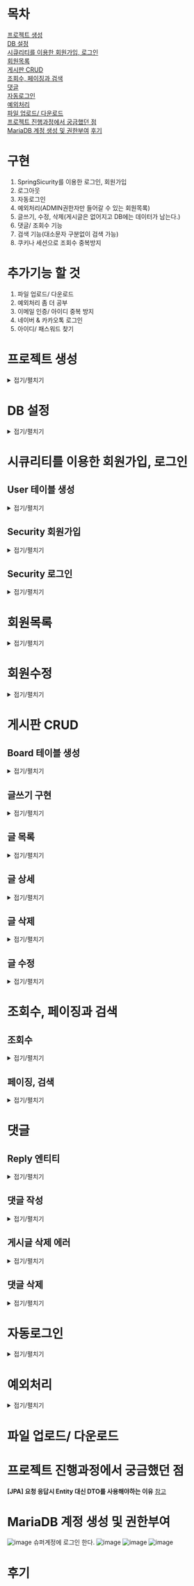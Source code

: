 # 목차
[프로젝트 생성](#프로젝트-생성)  
[DB 설정](#DB-설정)  
[시큐리티를 이용한 회원가입, 로그인](#시큐리티를-이용한-회원가입,-로그인)  
[회원목록](#회원목록)  
[게시판 CRUD](#게시판-CRUD)    
[조회수, 페이징과 검색](#조회수,-페이징과-검색)  
[댓글](#댓글)  
[자동로그인](#자동로그인)  
[예외처리](#예외처리)  
[파일 업로드/ 다운로드](#파일-업로드/-다운로드)  
[프로젝트 진행과정에서 궁금했던 점](#프로젝트-진행과정에서-궁금했던-점)  
[MariaDB 계정 생성 및 권한부여](MariaDB-계정-생성-및-권한부여)
[후기](#후기)  
# 구현
1. SpringSicurity를 이용한 로그인, 회원가입  
2. 로그아웃  
3. 자동로그인  
4. 예외처리(ADMIN권한자만 들어갈 수 있는 회원목록)  
5. 글쓰기, 수정, 삭제(게시글은 없어지고 DB에는 데이터가 남는다.)  
6. 댓글/ 조회수 기능  
7. 검색 기능(대소문자 구분없이 검색 가능)  
8. 쿠키나 세션으로 조회수 중복방지  
# 추가기능 할 것
1. 파일 업로드/ 다운로드
2. 예외처리 좀 더 공부
3. 이메일 인증/ 아이디 중복 방지
4. 네이버 & 카카오톡 로그인 
5. 아이디/ 패스워드 찾기 

# 프로젝트 생성
<details>   
<summary>접기/펼치기</summary>  

![프로젝트 생성1](https://user-images.githubusercontent.com/94879395/165679231-659fa912-256e-4feb-8445-a8ba387edee7.PNG)  
![image](https://user-images.githubusercontent.com/94879395/165679347-25ca6249-873a-4b38-88fd-2779bfbba8ff.png)  
</details>  

# DB 설정  
<details>   
<summary>접기/펼치기</summary>  
	
**build.gradle**  
```Java
dependencies {
	runtimeOnly 'org.mariadb.jdbc:mariadb-java-client'
}
```

의존성 추가 
**application.yml**  
```Java
spring:
  datasource:
    driver-class-name: org.mariadb.jdbc.Driver
    url: jdbc:mariadb://localhost:3306/hellospringboot?serverTimezone=Asia/Seoul
    username: aplm12
    password: 123123

  jpa:
    open-in-view: true
    hibernate:
      ddl-auto: create
      use-new-id-generate-mappings: false
    show-sql: true
    properties:
      hibernate.format_sql: true
```
**open-in-view** : [참고](https://gracelove91.tistory.com/100)  
**ddl-auto** : 프로젝트 실행 시에 자동으로 DDL(create, drop, alter 등)을 생성할 것인지를 결정하는 설정입니다. 주로 create와 update를 사용하는데 create는 프로젝트 실행 시 매번 테이블을 생성해주고, update는 변경이 필요한 경우 테이블을 수정해줍니다.  
**use-new-id-generate-mappings** : JPA의 기본 numbering(넘버링) 전략을 사용할 것인지에 대한 설정입니다. 저는 Entity 클래스에서 따로 설정해줄 것이기 때문에 false로 했습니다.  
**show-sql** : 프로젝트 실행 시 sql문을 로그로 보여줍니다.  
**hibernate.format_sql** : sql을 포맷팅해서 좀 더 예쁘게 sql문을 로그로 보여줍니다.  
	
</details>  
 
# 시큐리티를 이용한 회원가입, 로그인
## User 테이블 생성
<details> 
<summary>접기/펼치기</summary> 
	
**User.class**
```Java
@Builder
@Getter
@AllArgsConstructor
@NoArgsConstructor
@Entity
public class Board extends BaseTimeEntity {

    @Id
    @GeneratedValue(strategy = GenerationType.IDENTITY)
    private Long id; //sequence, auto_increment

    @Column(nullable = false, length = 20, unique = true)
    private String username; //아이디

    @Column(nullable = false, length = 100)
    private String password;

    @Column(nullable = false, length = 50)
    private String email;

    @Column(nullable = false, length = 20)
    private String nickname; //닉네임

    @Enumerated(EnumType.STRING)
    @Column(nullable = false)
    private Role role;
    
    //비밀번호 암호화 메소드
    public void setPassword(String password) {
        this.password = password;
    }
    
    //권한 메소드
    public String getRoleKey() {
        return this.role.getKey();
    }
    
    //회원수정 메소드
    public void update(String password, String nickname) {
        this.password = password;
        this.nickname = nickname;
    }
    
}

}
```
	
**@NoArgsConstructor** : Lombok 어노테이션으로 빈 생성자를 만들어줍니다.  
**@AllArgsConstructor** : 모든 필드 값을 파라미터로 받는 생성자를 만듦  
**Builder**를 사용하는 이유는 어느 필드에 어떤 값을 채워야하는지 명확하게 알 수 있기 때문에 실수가 나지 않습니다.
[참고](https://www.daleseo.com/lombok-useful-annotations/)  
**@Entity** : 해당 클래스가 엔티티를 위한 클래스이며, 해당 클래스의 인스턴스들이 JPA로 관리되는 엔티티 객체라는 것을 의미합니다. 즉, 테이블을 의미합니다.   
디폴트값으로 클래스의 카멜케이스 이름을 언더스코어 네이밍(_)으로 테이블 이름을 매칭합니다.   
**@Id** : 테이블의 Primary Key(PK)  
**@GeneratedValue(strategy = GenerationType.IDENTITY)** : PK를 자동으로 생성하고자 할 때 사용합니다. 즉, auto_increment를 말합니다. 여기서는 JPA의 넘버링 전략이 아닌 이 전략을 사용합니다. (전에 application.yml 설정에서 use-new-id-generate-mappings: false로 한 것이 있습니다.)  
오라클, mysql등 사용법이 다르고 mysql,mariaDB는 IDENTITY를 사용 하고 Auto는 자동으로 db랑 비교해서 넣어준다.  
**@Column** : 해당 필드가 컬럼이라는 것을 말하고, @Column에는 다양한 속성을 지정할 수 있습니다. (nullable = false: null값이 되면 안된다!, length = 50: 길이 제한 등등)
**@Enumerated(EnumType.STRING)** : JPA로 DB에 저장할 때 Enum 값을 어떤 형태로 저장할지를 결정합니다.  
기본적으로는 int로 저장하지만 int로 저장하면 무슨 의미인지 알 수가 없기 때문에 문자열로 저장될 수 있도록 설정합니다.  
User 클래스 Setter가 없는 이유는 이 setter를 무작정 생성하게 되면 해당 클래스의 인스턴스가 언제 어디서 변해야하는지 코드상으로는 명확하게 알 수가 없어 나중에는 변경시에 매우 복잡해집니다.   
	
```Java
 //비밀번호 암호화 메소드
    public void setPassword(String password) {
        this.password = password;
    }
    
    //권한 메소드
    public String getRoleKey() {
        return this.role.getKey();
    }
    
    //회원수정 메소드
    public void update(String password, String nickname) {
        this.password = password;
        this.nickname = nickname;
    }
```
**더티 체킹(Dirty Checking)이란?**: [참고](https://interconnection.tistory.com/121)  
	
```Java
@Getter
@RequiredArgsConstructor
public enum Role {

    USER("ROLE_USER", "사용자"),
    ADMIN("ROLE_ADMIN", "관리자");

    private final String key;
    private final String title;
    
}
```
스프링 시큐리티에서는 권한 코드에 항상 ROLE_이 앞에 있어야 합니다. 따라서 키 값을 ROLE_USER, ROLE_ADMIN로 지정했습니다.  
	
</details>  


## Security 회원가입    
<details>  
<summary>접기/펼치기</summary>  
	  
**signup.html**
```Java
<!DOCTYPE HTML>
<html xmlns:th="http://www.thymeleaf.org">
<meta name="_csrf" th:content="${_csrf.token}">
<meta name="_csrf_header" th:content="${_csrf.headerName}">
<head th:replace="layout/header :: header" />
<body>
	<div class="container">
		<div th:replace="layout/bodyHeader :: bodyHeader" />
        <form id="needs-validation" novalidate>
            <h1 class="h3 m-3 fw-normal ">회원가입</h1>
            <div class="form-floating m-3">
            <label for="username">아이디</label>
                <input type="text" class="form-control" id="username" placeholder="아이디를 입력하세요." required
                       minlength="2" size="20">
                <div class="valid-feedback">
                    good!
                </div>
                <div class="invalid-feedback">
                    아이디는 4자 이상 입력해야 합니다.
                </div>
            </div>
            <div class="form-floating m-3">
            <label for="password">패스워드</label>
                <input type="password" class="form-control" id="password" placeholder="패스워드를 입력하세요." required
                       minlength="3" size="20">
                <div class="valid-feedback">
                    very good!
                </div>
                <div class="invalid-feedback">
                    패스워드는 8자 이상 입력해야 합니다.
                </div>
            </div>
            <div class="form-floating m-3">
            <label for="email">이메일</label>
                <input type="email" class="form-control" id="email" placeholder="이메일을 입력하세요." required>
                <div class="valid-feedback">
                    nice!
                </div>
                <div class="invalid-feedback">
                    이메일 형식으로 입력해야 합니다.
                </div>
            </div>
            <div class="form-floating m-3">
            <label for="nickname">닉네임</label>
                <input type="text" class="form-control" id="nickname" placeholder="닉네임을 입력하세요." required
                       minlength="4" size="20">
                <div class="valid-feedback">
                    very nice!
                </div>
                <div class="invalid-feedback">
                    닉네임은 4자 이상 입력해야 합니다.
                </div>
            </div>
        </form>
        <button class="w-100 btn btn-lg btn-primary" id="btn-save">회원가입</button>
		<br />
		<div th:replace="layout/footer :: footer" />
	</div>
<script src="https://code.jquery.com/jquery-3.6.0.min.js" integrity="sha256-/xUj+3OJU5yExlq6GSYGSHk7tPXikynS7ogEvDej/m4=" crossorigin="anonymous"></script>
<script th:src="@{/js/validation.js}"></script>
<script th:src="@{/js/user.js}"></script>
</body>
</html>
```  
```
<form **th:action**="@{/signupJoin}" method="POST">
```
: th:action을 사용하면 csrf토큰이 자동으로 추가된다. 
```
<input type="hidden" th:name="${_csrf.parameterName}" th:value="${_csrf.token}" />	
```
: 이런 식으로 넣어도 작동 한다.
	
**user.js**  
```Java
'use strict';

let index = {
    init: function () {
        $("#btn-save").on("click", () => { //this를 바인딩하기 위해 화샬표 함수 사용
            let form = document.querySelector("#needs-validation");
            if (form.checkValidity() == false) {
                console.log("회원가입 안됨")
            } else {
                this.save();
            }
        });
        $("#btn-update").on("click", () => {
            let form = document.querySelector("#needs-validation");
            if (form.checkValidity() == false) {
                console.log("회원수정 안됨")
            } else {
                this.update();
            }
        });
    },

    save: function () {
        let data = { 
            username: $("#username").val(),
            password: $("#password").val(),
            email: $("#email").val(),
            nickname: $("#nickname").val()
        }

        $.ajax({
            type: "POST", //Http method
            url: "/auth/api/v1/user", //API 주소
            data: JSON.stringify(data), //JSON으로 변환
            contentType: "application/json; charset=utf-8", //MIME 타입
            dataType: "json" //응답 데이터
        }).done(function (res) {
            alert("회원가입이 완료되었습니다.");
            location.href = "/auth/login";
        }).fail(function (err) {
            alert(JSON.stringify(err));
        });
    },

    update: function () {
        let data = {
            id: $("#id").val(),
            password: $("#password").val(),
            nickname: $("#nickname").val()
        }

        $.ajax({
            type: "PUT",
            url: "/api/v1/user",
            data: JSON.stringify(data),
            contentType: "application/json; charset=utf-8",
            dataType: "json"
        }).done(function (res) {
            alert("회원수정이 완료되었습니다.");
            location.href = "/";
        }).fail(function (err) {
            alert(JSON.stringify(err));
        });
    }
}
index.init();

var token = $("meta[name='_csrf']").attr("content");
var header = $("meta[name='_csrf_header']").attr("content");
$(document).ajaxSend(function(e, xhr, options) {
    xhr.setRequestHeader(header, token);
});
```
	
**validation.js**    

```Java
'use strict';

(function () {
    window.addEventListener("load", function () {
        let form = this.document.querySelector("#needs-validation");
        let btnSave = this.document.querySelector("#btn-save");

        btnSave.addEventListener("click", function (event) {
            if (form.checkValidity() == false) {
                event.preventDefault();
                event.stopPropagation();
                form.classList.add("was-validated");
            }
        }, false);
    }, false);
})();

var token = $("meta[name='_csrf']").attr("content");
var header = $("meta[name='_csrf_header']").attr("content");
$(document).ajaxSend(function(e, xhr, options) {
    xhr.setRequestHeader(header, token);
});
```

**UserRepository** 
```Java
public interface UserRepository extends JpaRepository<User, Long> {

	// findBy 규칙 -> UserId 문법
	// ex) select * from user where userId = ?
	Optional<User> findByUsername(String username);
	
}
```
CRUD 함수를 JPARepository가 들고 있고 @Repository라는 어노테이션이 없어도 loc됩니다. 이유는 JpaRepositori를 상속했기 때문에..  
**Optional**: Java8에서는 Optional<T> 클래스를 사용해 NPE를 방지할 수 있도록 도와준다. Optional<T>는 null이 올 수 있는 값을 감싸는 Wrapper 클래스로, 참조하더라도 NPE가 발생하지 않도록 도와준다. Optional 클래스는 아래와 같은 value에 값을 저장하기 때문에 값이 null이더라도 바로 NPE가 발생하지 않으며, 클래스이기 때문에 각종 메소드를 제공해준다.
[참고](https://mangkyu.tistory.com/70)   
	
**UserController.class**
```Java
@Controller
public class UserController {
	
	@GetMapping("/")
	public String index() {
		return "index";
	}

	//회원가입 페이지 이동
	@GetMapping("/auth/signup")
    public String userSave() {
        return "signup";
    }
	
	//로그인 페이지 이동
	@GetMapping("/auth/login")
    public String userLogin() {
        return "login";
    }
	
	//메인페이지
	@GetMapping("/auth/user/home")
	public String home() {
		return "layout/user/home";
	}
	
	//회원수정 페이지 이동
    @GetMapping("/auth/user/update")
    public String userUpdate() {
        return "layout/user/update";
    }
	
}
```
	
**UserSaveRequestDto.class**
```Java
@Builder
@AllArgsConstructor
@Getter
@NoArgsConstructor
public class UserSaveRequestDto {

	private String username;
    private String password;
    private String email;
    private String nickname;
    private Role role;

    public User toEntity() {
        return User.builder()
                .username(username)
                .password(password)
                .email(email)
                .nickname(nickname)
                .role(Role.USER)
                .build();
    }
    
}
```
Entity 클래스는 DB와 매우 밀접한 관계이기 때문에 Request/Response할 때는 따로 Dto 클래스를 만들어주는 것이 좋습니다.  
	
**UserService.class**
```Java
@RequiredArgsConstructor
@Service
public class UserService {

    private final UserRepository userRepository;
    private final BCryptPasswordEncoder bCryptPasswordEncoder;

    //회원가입 로직
    @Transactional
    public Long save(User user) {
        String hashPw = bCryptPasswordEncoder.encode(user.getPassword());
        user.setPassword(hashPw);
        
        return userRepository.save(user).getId();
    }
    
}
```
**@RequiredArgsConstructor**: private final UserRepository userRepository : 생성자 주입을 받기 위해 @RequiredArgsConstructor 어노테이션을 썼습니다.  
**@Transactional**: 로직이 실행하면서 예외가 생기면 자동으로 롤백해준다.
[참고](https://velog.io/@kdhyo/JavaTransactional-Annotation-%EC%95%8C%EA%B3%A0-%EC%93%B0%EC%9E%90-26her30h)  
	

**UserApiController.class**

```Java
@RequiredArgsConstructor
@RestController
public class UserApiController {

    private final UserService userService;

    //회원가입 API
    @PostMapping("/auth/api/v1/user")
    public Long save(@RequestBody UserSaveRequestDto userSaveRequestDto) {
        return userService.save(userSaveRequestDto.toEntity());
    }
    
}
```

**@RestController**: @Controller에 @ResponseBody가 추가된 것입니다. 당연하게도 RestController의 주용도는 Json 형태로 객체 데이터를 반환하는 것입니다. 최근에 데이터를 응답으로 제공하는 REST API를 개발할 때 주로 사용하며 객체를 ResponseEntity로 감싸서 반환합니다. 이러한 이유로 동작 과정 역시 @Controller에 @ReponseBody를 붙인 것과 완벽히 동일합니다.
[참고](https://mangkyu.tistory.com/49)
	

**SecurityConfig**   

```Java
@RequiredArgsConstructor
@Configuration
@EnableWebSecurity
public class SecurityConfig extends WebSecurityConfigurerAdapter {

	private final PrincipalDetailService principalDetailService;
	
	@Bean
    public BCryptPasswordEncoder bCryptPasswordEncoder() {
        return new BCryptPasswordEncoder();
    }
	
	@Override
    protected void configure(AuthenticationManagerBuilder auth) throws Exception {
        auth.userDetailsService(principalDetailService).passwordEncoder(bCryptPasswordEncoder());
    }
	
	@Bean
    @Override
    public AuthenticationManager authenticationManagerBean() throws Exception {
        return super.authenticationManagerBean();
    }
	
    @Override
    protected void configure(HttpSecurity http) throws Exception {
        http
                    .authorizeRequests()  //HttpServletRequest 요청 URL에 따라 접근 권한을 설정합니다. 
                    .antMatchers("/index").permitAll()
                    .antMatchers("/auth/user/**").access("hasRole('USER') or hasRole('ADMIN')")
                    .antMatchers("/admin/userList").access("hasRole('ADMIN')")
                    .antMatchers("/file-download/**").permitAll()  //파일 다운로드
        			.antMatchers("/resource/**/images/**").permitAll()  // 이미지
                .and()
                    .formLogin()
                    .loginPage("/auth/login")
                    .loginProcessingUrl("/auth/api/v1/user/login")  //로그인 주소가 호출이 되면 시큐리티가 낚아채서 대신 로그인을 진행
                    .defaultSuccessUrl("/auth/user/home")
                .and()  //예외처리
                    .exceptionHandling()
                    .accessDeniedHandler(new CustomAccessDeniedHandler());

        
        http  		//자동로그인
        			.rememberMe().tokenValiditySeconds(60 * 60 * 7)
        			.userDetailsService(principalDetailService);
    }
}
```
  
**@EnableWebSecurity**: 스프링 시큐리티 설정들을 활성화시킵니다.  
**@Configuration**: 설정파일을 만들기 위한 애노테이션 or Bean을 등록하기 위한 애노테이션   
**authorizeRequests()** : URL별 권환 관리를 설정하는 옵션  
**antMatchers()** : 권한 관리 대상을 지정하는 옵션  
**authenticated()** : 메소드는 애플리케이션에 로그인된 사용자가 요청을 수행할 떄 필요하다. 만약 사용자가 인증되지 않았다면, 스프링 시큐리티 필터는 요청을 잡아내고 사용자를 로그인 페이지로 리다이렉션 해준다.  
**permitAll()** : 메소드는 어떠한 보안 요구 없이 요청을 허용해준다.  
**formLogin()** : 권한이 없는 사람이 페이지를 이동하려고 하면 로그인 페이지로 이동  
**loginPage()** : 해당하는 로그인 페이지 URL로 이동  
**loginProcessingUrl()** : 스프링 시큐리티가 해당 주소로 요청오는 로그인을 가로채서 대신 로그인해줍니다. (loginProcessingUrl는 잠시 주석처리해놓겠습니다. 지금 당장 사용하지 않을 겁니다.)  
**defaultSuccessUrl()** : 로그인이 성공하면 해당 URL로 이동  

	
**PrincipalDetails**  

```Java
package com.example.demo.security;

import java.util.ArrayList;
import java.util.Collection;

import org.springframework.security.core.GrantedAuthority;
import org.springframework.security.core.userdetails.UserDetails;

import com.example.demo.domain.user.User;

import lombok.Getter;

@Getter
public class PrincipalDetail implements UserDetails {

    private User user;
    
  //일반 사용자
    public PrincipalDetail(User user) {
        this.user = user;
    }

    @Override
    public Collection<? extends GrantedAuthority> getAuthorities() {
        Collection<GrantedAuthority> collection = new ArrayList<>();
        collection.add(() -> user.getRoleKey());

        return collection;
    }

    //사용자 패스워드
    @Override
    public String getPassword() {
        return user.getPassword();
    }

    //사용자 아이디
    @Override
    public String getUsername() {
        return user.getUsername();
    }
    
  //사용자 이메일
    public String getEmail() {
        return user.getEmail();
    }

    //사용자 닉네임
    public String getNickname() {
        return user.getNickname();
    }

    //사용자 pk
    public Long getId() {
        return user.getId();
    }
    
    public void setUser(User user) {
    	this.user = user;
    }

    //계정이 만료되었는지 (true: 만료되지 않음)
    @Override
    public boolean isAccountNonExpired() {
        return true;
    }

    //계정이 잠겨있는지 (true: 잠겨있지 않음)
    @Override
    public boolean isAccountNonLocked() {
        return true;
    }

    //패스워드가 만료되지 않았는지 (true: 만료되지 않음)
    @Override
    public boolean isCredentialsNonExpired() {
        return true;
    }

    //계정이 활성화되어 있는지 (true: 활성화)
    @Override
    public boolean isEnabled() {
        return true;
    }
}
```
**UserDatails**: 객체를 상속받으면 스프링 시큐리티의 고유한 세션저장소에 저장을 할 수 있게 됩니다.


**PrincipalDetalisService**  
```Java
@RequiredArgsConstructor
@Service
public class PrincipalDetailService implements UserDetailsService {

    private final UserRepository userRepository;

    @Override
    public UserDetails loadUserByUsername(String username) throws UsernameNotFoundException {
        User principal =  userRepository.findByUsername(username).orElseThrow(() -> new UsernameNotFoundException("해당 사용자를 찾을 수 없습니다. " + username));
        return new PrincipalDetail(principal);
    }
}
```
@Service로 Bean으로 등록합니다.  
UserDetailsService를 상속받게 되면 오버라이딩을 해야하는데 이 메소드는 DB에 username이 있는지 확인하는 메소드입니다.  
PrincipalDetail(principal)을 리턴을 하게 되면 시큐리티의 세션에 유저 정보가 저장됩니다.   
처음에 userId로 했는데 값이 들어가지 않아 오류가 났지만, username으로 변경하니 잘 작동되었다.    
정확한 이유는 모르겠지만 username으로 고정으로 사용해야 겠다.. 다음 또 시큐리티를 사용하게 되면 다시 시도 해봐야겠다.  
	
</details>  

## Security 로그인  

<details>   
<summary>접기/펼치기</summary>  

**SCRF 설정**  
Cross-site request forgery의 약자로 타사이트에서 본인의 사이트로 form 데이터를 사용하여 공격하려고 할 때, 그걸 방지하기 위해 csrf 토큰 값을 사용하는 것이다.  
타임리프 템플릿으로 form 생성시 타임리프, 스프링 MVC, 스프링 시큐리티가 조합이 되어 자동으로 csrf 토큰 기능을 지원해준다.
[참고](https://wiken.io/ken/957)  

**CORS**  
Cross-Origin Resource Sharing,CORS의 약자로 다른 출처의 자원을 공유할 수 있도록 설정하는 권한 체제를 말합니다.
[참고](https://valuefactory.tistory.com/1141)  

**login.html**  
```Java
<!DOCTYPE HTML>
<html xmlns:th="http://www.thymeleaf.org">
<meta name="_csrf" th:content="${_csrf.token}">
<meta name="_csrf_header" th:content="${_csrf.headerName}">
<head th:replace="layout/header :: header" />
<body>
	<div class="container">
		<div th:replace="layout/bodyHeader :: bodyHeader" />
		<form action="/auth/api/v1/user/login" method="post">
		<input type="hidden" th:name="${_csrf.parameterName}" th:value="${_csrf.token}" />
            <h1 class="h3 m-3 fw-normal">로그인</h1>
            <div th:if="${param.error}" class="alert alert-danger" role="alert">
                아이디 혹은 비밀번호가 잘못 입력되었습니다.
            </div>
            <div th:if="${param.logout}" class="alert alert-primary" role="alert">
                로그아웃이 완료되었습니다.
            </div>
            <div class="form-floating m-3">
            	<label for="username">아이디</label>
                <input type="text" name="username" class="form-control" id="username" placeholder="아이디를 입력하세요." required>
            </div>
            <div class="form-floating m-3">
           	 	<label for="password">패스워드</label>
                <input type="password" name="password" class="form-control" id="password" placeholder="패스워드를 입력하세요." required>
            </div>
            <div class="checkbox mb-3">
                <input type="checkbox" name="remember-me" id="rememberMe">
                <label for="rememberMe" aria-describedby="rememberMeHelp">로그인 유지</label>
            </div>
            <button class="w-100 btn btn-lg btn-primary" id="btn-login">로그인</button>
        </form>
		<br />
		<div th:replace="layout/footer :: footer" />
	</div>
<script src="https://code.jquery.com/jquery-3.6.0.min.js" integrity="sha256-/xUj+3OJU5yExlq6GSYGSHk7tPXikynS7ogEvDej/m4=" crossorigin="anonymous"></script>
<script th:src="@{/js/user.js}"></script>
</body>
</html>
```  
```<input type="hidden" th:name="${_csrf.parameterName}" th:value="${_csrf.token}" />```: 이렇게 해줘도 토큰값을 받을 수 있다.  

</details>    


# 회원목록

<details>   
<summary>접기/펼치기</summary>  

**SecurityConfig.class**
```Java
http.authorizeRequests()  //권한 
    .antMatchers("/admin/userList").access("hasRole('ADMIN')");
```
시큐리티에 ADMIN 만 볼 수 있게 주소를 설정

**UserList.html**  
```Java
<!DOCTYPE HTML>
<html xmlns:th="http://www.thymeleaf.org">
<head th:replace="layout/header :: header" />
<body>
	<div class="container">
		<div th:replace="layout/bodyHeader2 :: bodyHeader" />
		<div>
			<table class="table table-striped">
				<thead>
					<tr>
						<th>#</th>
						<th>아이디</th>
						<th>패스워드</th>
						<th>이메일</th>
						<th>이름</th>
						<th>가입날짜</th>
					</tr>
				</thead>
				<tbody>
					<tr th:each="user : ${user}">
						<td th:text="${user.id}"></td>
						<td th:text="${user.username}"></td>
						<td th:text="${user.password}"></td>
						<td th:text="${user.email}"></td>
						<td th:text="${user.nickname}"></td>
						<td th:text="${#temporals.format(user.createdDate, 'yyyy-MM-dd')}"></td>
					</tr>
				</tbody>
			</table>
		</div>
		<div th:replace="layout/footer :: footer" />
	</div>
</body>
</html>

```
th:each 문법을 사용하여 회원정보를 출력

**AdminController**  
```Java
@GetMapping("/admin/userList")
	public String userList(Model model) {
		List<User> user = userService.findUser();
		model.addAttribute("user", user);
		return "user/admin/userList";
	}
```
JpaRepository에 기본으로 재공하는 findAll() 사용하여 회원 정보를 가져옴.

</details>  

# 회원수정
<details>   
<summary>접기/펼치기</summary>  

**UserApiController.class**  
```Java
@RequiredArgsConstructor
@RestController
public class UserApiController {

    private final UserService userService;

...
    
    //회원 수정 API
    @PutMapping("/api/v1/user")
    public Long update(@RequestBody User user, @AuthenticationPrincipal PrincipalDetail principalDetail) {
        userService.update(user, principalDetail);
        return user.getId();
    }
    
}
```
**@AuthenticationPrincipal**: 로그인한 사용자의 정보를 파라메터로 받고 싶을때 기존에는 다음과 같이 Principal 객체로 받아서 사용한다. [참고](https://ncucu.me/137)  

**update.html**
```Java
<!DOCTYPE HTML>
<html xmlns:th="http://www.thymeleaf.org">
<meta name="_csrf" th:content="${_csrf.token}">
<meta name="_csrf_header" th:content="${_csrf.headerName}">
<head th:replace="layout/header :: header" />
<body>
	<div class="container">
		<div th:replace="layout/bodyHeader2 :: bodyHeader" />
		<main class="form-signin" style="max-width: 100%;">
   			<div class="container border rounded flex-md-row mb-4 shadow-sm h-md-250">
        		<form>
            		<h1 class="h3 m-3 fw-normal">글수정</h1>
           		 	<input type="hidden" id="id" th:value="${board.id}">
            		<div class="form-floating m-3">
            			<label for="title">제목</label>
                		<input type="text" th:value="${board.title}" class="form-control" id="title" placeholder="제목을 입력하세요." required>
            		</div>
            		<div class="form-floating m-3">
            			<label for="content">내용</label>
                		<textarea class="form-control" th:text="${board.content}" rows="5" id="content" style="height: 450px;"></textarea>
            		</div>
        		</form>
        		<button class="btn btn-danger" id="btn-delete" style="margin-left: 20px;">삭제</button>
        		<button class="w-100 btn btn-lg btn-primary" id="btn-update" style="max-width: 250px; margin-left: 140px;">수정완료</button>
    		</div>
		</main>
		<br>
		<div th:replace="layout/footer :: footer" />
	</div>
<script src="https://code.jquery.com/jquery-3.6.0.min.js" integrity="sha256-/xUj+3OJU5yExlq6GSYGSHk7tPXikynS7ogEvDej/m4=" crossorigin="anonymous"></script>
<script th:src="@{/js/board.js}"></script>
</body>
</html>
```

**PrincipalDetail.class**
```Java
@RequiredArgsConstructor
public class PrincipalDetail implements UserDetails {

    private final User user;

    ...

    //사용자 이메일
    public String getEmail() {
        return user.getEmail();
    }

    //사용자 닉네임
    public String getNickname() {
        return user.getNickname();
    }

    //사용자 pk
    public Long getId() {
        return user.getId();
    }
    ...
```

**UserService**
```Java
@RequiredArgsConstructor
@Service
public class UserService {

    private final UserRepository userRepository;
    private final BCryptPasswordEncoder bCryptPasswordEncoder;

    //회원가입 로직
	...
    
    //회원수정 로직
    @Transactional
    public Long update(User user, @AuthenticationPrincipal PrincipalDetail principalDetail) {
        User userEntity = userRepository.findById(user.getId()).orElseThrow(() -> new IllegalArgumentException("해당 회원이 없습니다. id=" + user.getId()));
        userEntity.update(bCryptPasswordEncoder.encode(user.getPassword()), user.getNickname());
        principalDetail.setUser(userEntity);
        return userEntity.getId();
    }
    
    //유저목록
    ...
    
}
```
**User**
```Java
//비밀번호 암호화 메소드
    public void setPassword(String password) {
        this.password = password;
    }
    
    //권한 메소드
    public String getRoleKey() {
        return this.role.getKey();
    }
    
    //회원수정 메소드
    public void update(String password, String nickname) {
        this.password = password;
        this.nickname = nickname;
    }
```

**SecurityConfig**
```Java
@Bean
    @Override
    public AuthenticationManager authenticationManagerBean() throws Exception {
        return super.authenticationManagerBean();
    }
```

</details>  


# 게시판 CRUD  
## Board 테이블 생성

<details>   
<summary>접기/펼치기</summary>  

**Board**
```Java
@Builder
@Getter
@Setter
@AllArgsConstructor
@NoArgsConstructor
@Entity
@DynamicInsert  //@DynamicInsert, @DynamicUpdate는 각각 insert 또는 update 시 null인 field는 제외 한다.
public class Board extends BaseTimeEntity {

    @Id
    @GeneratedValue(strategy = GenerationType.IDENTITY)
    private Long id;

    @Column(nullable = false, length = 100)
    private String title;

    @Lob
    private String content;

    @Column(columnDefinition = "integer default 0", nullable = false)
    private int count; //조회수

    @ManyToOne(fetch = FetchType.EAGER)
    @JoinColumn(name = "userId")
    private User user;
    
    @OrderBy("id desc")
    @JsonIgnoreProperties({"board"})
    @OneToMany(mappedBy = "board", fetch = FetchType.EAGER, cascade = CascadeType.REMOVE)
    private List<Reply> replyList;
    
    @Column(columnDefinition = "varchar(20) default 'Y'")
    private String useYn;
    
    @OneToMany(mappedBy = "board", cascade = CascadeType.PERSIST)
    private List<FileEntity> fileEntity = new ArrayList<>();
    
    //글 수정
    public void update(String title, String content) {
        this.title = title;
        this.content = content;
    }
    
    //글 삭제
    public void delete(String useYn) {
    	this.useYn = useYn;
    }
    
}
```
**@NoArgsConstructor(access = AccessLevel.PROTECTED):** Entity나 DTO를 사용할때 많이 사용하는 편입니다.  
기본 생성자의 접근 제어를 PROTECTED로 설정해놓게 되면 무분별한 객체 생성에 대해 한번 더 체크할 수 있는 수단이 되기 때문입니다.
[참조](https://cobbybb.tistory.com/14)  
**@CreationTimestamp:** INSERT 쿼리가 발생할 때, 현재 시간을 값으로 채워서 쿼리를 생성한다. @InsertTimeStamp 어노테이션을 사용하면 데이터가 생성된 시점에 대한 관리하는 수고스러움을 덜 수 있다.
[참조](https://velog.io/@koo8624/Spring-CreationTimestamp-UpdateTimestamp)  
**@UpdateTimestamp:** UPDATE 쿼리가 발생할 때, 현재 시간을 값으로 채워서 쿼리를 생성한다. @UpdateTimestamp 어노테이션을 사용하면 수정이 발생할 때마다 마지막 수정시간을 업데이트 해주어야 하는 데이터에 유용하게 활용될 수 있다.  
**@Builder:** [참조](https://mangkyu.tistory.com/163)  
**BaseTimeEntity** :  JPA Auditing으로 생성시간/수정시간 자동화   
사실 테이블을 만들때 필요한 컬럼은 생성시간과 수정입니다. 언제 데이터가 들어갔는지 이런 시간이 중요합니다.  
Entity 클래스마다 따로 날짜 필드를 생성하지 않아도 자동으로 생성하도록 하겠습니다.  
클래스는 모든 Entity의 상위클래스가 되어 Entity들의 날짜 필드를 자동으로 관리합니다.  
**@Lob** : 대용량 데이터를 저장할 때 사용합니다. 내용은 summernote라는 라이브러리를 이용할 것이기 때문에 @Lob으로 설정합니다.  
**@ManyToOne(fetch = FetchType.EAGER)** : 게시글을 작성할 때 누가 작성했는지 알아야 하기 때문에 User 테이블과 조인해야합니다. 이 때 Java코드로 객체를 선언하게 되면 ORM문법으로 알아서 조인을 해줍니다. 즉, id값이 서로 있으니까 id값으로 foreign키를 생성하는 거죠. 그리고 이 때 연관관계를 맺어줘야 하는데 게시판과 유저의 관계를 한 명의 유저가 여러 게시글을 작성할 수 있으므로 @ManyToOne을 사용합니다. @ManyToOne의 FetchType의 디폴트값이 EAGER 입니다. (EAGER 전략은 조인할 때 관련된 데이터들을 모두 가져오는 것이죠.)  
**@JoinColumn(name = "userId")** : foreign키의 컬럼명 설정입니다.  


**BaseTimeEntity**
```Java
@Getter
@MappedSuperclass
@EntityListeners(AuditingEntityListener.class)
public abstract class BaseTimeEntity {

    @CreatedDate //생성할 때 자동저장
    private LocalDateTime createdDate;

    @LastModifiedDate //수정할 때 자동저장
    private LocalDateTime modifiedDate;
}

```  
**@MappedSuperclass** : JPA Entity 클래스들이 BaseTimeEntity를 상속할 경우 날짜 필드도 칼럼으로 인식  

**JpaConfig**
```Java
@Configuration
@EnableJpaAuditing
public class JpaConfig {
}

```
**@EnableJpaAuditing** : JPA Auditing 활성화[참고](https://webcoding-start.tistory.com/53)  
**@Configuration**: 설정파일을 만들기 위한 애노테이션 or Bean을 등록하기 위한 애노테이션이다.


</details>  

## 글쓰기 구현
<details>   
<summary>접기/펼치기</summary>  

**register.html**
<details>   
<summary>접기/펼치기</summary>  

```Java
<!DOCTYPE HTML>
<html xmlns:th="http://www.thymeleaf.org">
<meta name="_csrf" th:content="${_csrf.token}">
<meta name="_csrf_header" th:content="${_csrf.headerName}">
<head th:replace="layout/header :: header" />
<script src="https://code.jquery.com/jquery-3.6.0.min.js" integrity="sha256-/xUj+3OJU5yExlq6GSYGSHk7tPXikynS7ogEvDej/m4=" crossorigin="anonymous"></script>
<body>
	<div class="container">
		<div th:replace="layout/bodyHeader2 :: bodyHeader" />
		<form action="/auth/board/register" method="post" enctype="multipart/form-data">
            <input type="hidden" th:name="${_csrf.parameterName}" th:value="${_csrf.token}" />
            <h1 class="h3 m-3 fw-normal">글쓰기</h1>
            <div class="form-floating m-3">
            <label for="title">제목</label>
                <input type="text" class="form-control" name="title" id="title" placeholder="제목을 입력하세요." required>
            </div>
            <div class="form-floating m-3">
            <label for="content">내용</label>
                <textarea class="form-control" rows="5" name="content" id="content" style="height: 450px;"></textarea>
            </div>
            
	            <input type="file" name="file">
	            <input type="file" multiple="multiple" name="files">
				<br/>
				<br/>
		   	    <input class="w-100 btn btn-lg btn-primary" type="submit" value="작성완료" style="max-width: 250px; margin-left: 220px;"/>
		    </form>
		    <!--  <button type="submit" class="w-100 btn btn-lg btn-primary" id="btn-save" style="max-width: 250px; margin-left: 220px;">작성완료</button>-->
        	<br>
		<div th:replace="layout/footer :: footer" />
	</div>
	<script th:src="@{/js/board.js}"></script>
</body>
```Java
'board strict';

let index = {
    init: function () {
        $("#btn-save").on("click", () => {
            this.save();
        });
        $("#btn-delete").on("click", () => {
            this.delete();
        });
        $("#btn-update").on("click", () => {
            this.update();
        });
    },

    save: function () {
        let data = {
            title: $("#title").val(),
            content: $("#content").val(),
            useYn: 'Y'
        }

        $.ajax({
            type: "POST",
            url: "/api/v1/board",
            data: JSON.stringify(data),
            contentType: "application/json; charset=utf-8",
            dataType: "json"
        }).done(function (res) {
            alert("글작성이 완료되었습니다.");
            location.href = "/auth/board/list";
        }).fail(function (err) {
            alert(JSON.stringify(err));
        });
    },

    delete: function () {
		let id = $("#id").val();
		
        let data = {
		useYn: 'N'
		}

        $.ajax({
            type: "PUT",
            url: "/api/v1/board/delete/" + id,
            data: JSON.stringify(data),
            contentType: "application/json; charset=utf-8",
            dataType: "json"
        }).done(function (res) {
            alert("글삭제가 완료되었습니다.");
            location.href = "/auth/board/list";
        }).fail(function (err) {
            alert(JSON.stringify(err));
        });
    },

    update: function () {
        let id = $("#id").val();

        let data = {
            title: $("#title").val(),
            content: $("#content").val()
        }

        $.ajax({
            type: "PUT",
            url: "/api/v1/board/" + id,
            data: JSON.stringify(data),
            contentType: "application/json; charset=utf-8",
            dataType: "json"
        }).done(function (res) {
            alert("글수정이 완료되었습니다.");
            location.href = "/auth/board/list";
        }).fail(function (err) {
            alert(JSON.stringify(err));
        });
    }
}

index.init();

var token = $("meta[name='_csrf']").attr("content");
var header = $("meta[name='_csrf_header']").attr("content");
$(document).ajaxSend(function(e, xhr, options) {
    xhr.setRequestHeader(header, token);
});
```

</html>
```
</details>  

**BoardController**
```Java
@RequiredArgsConstructor
@Controller
public class BoardController {

	private final BoardService boardService;
	private final FileRepository fileRepository;
	private final FileService fileService;
	
	// 글작성 페이지 이동
	@GetMapping("/auth/board/register")
	public String save() {
		return "layout/board/register";
	}
	
	// 글작성
	@PostMapping("/auth/board/register")
	public String registerPost(BoardSaveRequestDto boardSaveRequestDto,
							   @AuthenticationPrincipal PrincipalDetail principalDetail) {
	
		boardService.register(boardSaveRequestDto, principalDetail.getUser());
		return "redirect:/auth/board/list";
	}
}
```

**BoardSaveRequestDto**
```Java
@Builder
@Getter
@Setter
@AllArgsConstructor
@NoArgsConstructor
public class BoardSaveRequestDto {

    private Long id;
    private String title;
    private String content;
    private int count;
    private User user;
    private String useYn;
    
    private int attachCount;
    private String fileIdxs;
    private String deleteFileIdxs;

    public Board toEntity() {
        return Board.builder()
                .title(title)
                .content(content)
                .count(0)
                .user(user)
                .useYn(useYn)
                .build();
    }

    public void setUser(User user) {
        this.user = user;
    }
}
```

**BoardService**
```Java
@RequiredArgsConstructor
@Service
public class BoardService {

    private final BoardRepository boardRepository;

    //글작성 로직
    @Transactional
    public Long register(BoardSaveRequestDto boardSaveRequestDto, User user) {
    	boardSaveRequestDto.setUser(user);
    	return boardRepository.save(boardSaveRequestDto.toEntity()).getId();
    }
   
}
```
</details>  

## 글 목록

<details>   
<summary>접기/펼치기</summary>  

**BoardController**
```Java
@RequiredArgsConstructor
@Controller
public class BoardController {

	private final BoardService boardService;
	private final FileRepository fileRepository;
	private final FileService fileService;

	@GetMapping("/auth/board/list")
	public String list(Model model) {
		model.addAttribute("boards", boards);
		return "layout/board/list";
	}
}
```
View에 뿌려줄 모델을 파라미터로 박아서 키값을 boards라고 합시다.  

**BoardService**
```Java
@RequiredArgsConstructor
@Service
public class BoardService {

    private final BoardRepository boardRepository;

    /**
     * 글목록 로직
     */
    public List<Board> findAll() {
        return boardRepository.findAll();
    }
}
```
JPA의 findAll() 메소드를 사용하면 테이블의 raw 데이터를 모두 조회해서 가져옵니다.  

**list.html**
<details>   
<summary>접기/펼치기</summary>  

```Java
<!DOCTYPE HTML>
<html xmlns:th="http://www.thymeleaf.org">
<meta name="_csrf" th:content="${_csrf.token}">
<meta name="_csrf_header" th:content="${_csrf.headerName}">
<head th:replace="layout/header :: header" />
<body>
	<div class="container">
		<div th:replace="layout/bodyHeader2 :: bodyHeader" />
		<form class="form-inline d-flex justify-content-end" method="GET" th:action="@{/auth/board/list}">
            <div class="form-group mx-sm-3 mb-2">
                <select class="form-control" aria-label="Default select example" name="select">
					<option value="title">제목</option>
					<option value="content">내용</option>
				</select>
				<label for="search" class="sr-only">검색어 입력</label>
                <input type="search" placeholder="Search" class="form-control me-2" id="search" name="keyword" th:value="${param.keyword}">
            </div>
            <button type="submit" class="btn btn-outline-primary">Search</button>
        </form>
            
		<main  th:each="board : ${boards}" class="flex-shrink-0">
			<th:block th:if="${board.useYn == 'Y'}">
			<div class="container">
				<div class="p-2"></div>
				<div class="row g-0 border rounded overflow-hidden flex-md-row mb-4 shadow-sm h-md-250 position-relative">
					<div class="col p-4 d-flex flex-column position-static">
						 <a th:href="@{/auth/board/{id}(id=${board.id})}" class="a-title">
                   			 <h3 class="mb-0 title" style="padding-bottom: 10px;" th:text="${board.title}"></h3>
                		</a>
						<div class="card-text mb-auto" th:text="${board.content}"></div>
						<div class="mb-1 text-muted" style="padding-top: 15px;" th:text="${#temporals.format(board.createdDate, 'yyyy-MM-dd')}"></div>
						<div class="mb-1 text-muted" style="padding-top: 15px;" th:text="${board.count}"></div>
					</div>
				</div>
			</div>
		</main>
		</th:block>
		<br>
		<a  class="btn btn-primary" th:href="@{/auth/board/register}">글쓰기</a>

		<nav aria-label="Page navigation example">
			<ul class="pagination justify-content-center">
			    <li class="page-item" th:classappend="${1 == boards.pageable.pageNumber + 1} ? 'disabled' : '' ">
			      <a class="page-link" th:href="@{/auth/board/list/(page=${boards.pageable.pageNumber - 1}, search=${param.search})}">Previous</a>
			    </li>
			    <li class="page-item"  th:classappend="${i == boards.pageable.pageNumber + 1} ? 'active' : '' " th:each="i : ${#numbers.sequence(startPage, endPage)}">
			      <a class="page-link" th:href="@{/auth/board/list/(page=${i - 1}, search=${param.search})}" th:text="${i}"></a>
			    </li>
			    <li class="page-item" th:classappend="${boards.totalPages == boards.pageable.pageNumber + 1} ? 'disabled' : '' ">
			      <a class="page-link" th:href="@{/auth/board/list/(page=${boards.pageable.pageNumber + 1}, search=${param.search})}">Next</a>
			    </li>
			</ul>
		</nav>
		    
	</div>
	<div th:replace="layout/footer :: footer" />
</body>
</html>

```

</details>  

</details> 

## 글 상세
<details>   
<summary>접기/펼치기</summary>  

**BoardController**  
```Java
@RequiredArgsConstructor
@Controller
public class BoardController {

    private final BoardService boardService;

    ...

    @GetMapping("/auth/board/{id}")
    public String detail(@PathVariable Long id, Model model) {
        model.addAttribute("board", boardService.detail(id));
        return "layout/board/detail";
    }
}
```
주소 뒤에 {id} 이렇게 id를 받을 때는 @PathVariable을 사용하면 주소의 id로 받습니다.  

**BoardService**  
```Java
@RequiredArgsConstructor
@Service
public class BoardService {

    private final BoardRepository boardRepository;

    ...

    //글상세 로직
    @Transactional(readOnly = true)
    public Board detail(Long id) {
        return boardRepository.findById(id).orElseThrow(() -> new IllegalArgumentException("해당 id가 없습니다. id=" + id));
    }
}
```
**detali.html**
<details>   
<summary>접기/펼치기</summary>  

```Java
<!DOCTYPE HTML>
<html xmlns:th="http://www.thymeleaf.org">
<meta name="_csrf" th:content="${_csrf.token}">
<meta name="_csrf_header" th:content="${_csrf.headerName}">
<head th:replace="layout/header :: header" />
<script src="https://code.jquery.com/jquery-3.6.0.min.js" integrity="sha256-/xUj+3OJU5yExlq6GSYGSHk7tPXikynS7ogEvDej/m4=" crossorigin="anonymous"></script>
<body>
	<div class="container">
		<div th:replace="layout/bodyHeader2 :: bodyHeader" />
		<table class="table table-striped">
    <thead>
    <tr>
        <th scope="col">글 번호</th>
        <th scope="col">작성자</th>
        <th scope="col">조회수</th>
    </tr>
    </thead>
    <tbody>
    <tr>
        <th scope="row" th:text="${board.id}" id="id"></th>
        <td th:text="${board.user.username}"></td>
        <td th:text="${board.count}"></td>
    </tr>
    </tbody>
</table>

<main class="form-signin" style="max-width: 100%;">
    <div class="container border rounded flex-md-row mb-4 shadow-sm h-md-250">
        <div class="form-floating m-3">
            <h3 th:text="${board.title}" style="margin-bottom: 20px;"></h3>
        </div>
        <hr/>
        <div class="form-floating m-3">
            <p th:text="${board.content}"></p>
            <br/>
            <div th:each="imageFile : ${all} ">
				<img th:src="|/images/${imageFile.id}|" >
				<br/>
				<br/>
			</div>
        </div>
			<h3 class="form-floating m-3">파일 다운로드</h3>
			<hr/>
			<div class="form-floating m-3" th:each="file : ${all}">
				<a th:href="|/attach/${file.id}|" th:text="${file.orgNm}"></a>
			</div>
    </div>
    <span th:if="${board.user.id == #authentication.principal.id}">
        <a th:href="@{/board/{id}/update(id=${board.id})}" class="btn btn-warning">수정</a>
    </span>
    <button class="btn btn-secondary" onclick="history.back()">뒤로</button>

    <div class="card mb-2 mt-5">

        <div class="card-header bg-light">
            <i class="fa fa-comment fa"></i> 댓글
        </div>
        <form>
            <div class="card-body">
                <input type="hidden" id="boardId" th:value="${board.id}">
                <ul class="list-group list-group-flush">
                    <li class="list-group-item">
                        <textarea class="form-control" id="reply-content" rows="1"></textarea>
                        <button id="reply-btn-save" type="button" class="btn btn-primary mt-3">등록</button>
                    </li>
                </ul>
            </div>
        </form>
    </div>
    <br/>
    <div class="card">
        <div class="card-header">댓글</div>
        <ul id="reply--box" class="list-group" th:each="reply : ${board.replyList}">
            <li th:id="'reply--' + ${reply.id}" class="list-group-item d-flex justify-content-between">
                <div th:text="${reply.content}"></div>
                <div class="d-flex" >
                    <span class="text-monospace">작성자: &nbsp;</span><div class="text-monospace" th:text="${reply.user.username}"></div>
                    <span th:if="${reply.user.id == #authentication.principal.id}">
                        <button th:onclick="|replyIndex.replyDelete('${board.id}', '${reply.id}')|" class="badge btn-danger" style="margin-left: 10px;">삭제</button>
                    </span>
                </div>
            </li>
        </ul>
    </div>
</main>
		<div th:replace="layout/footer :: footer" />
	</div>
<script th:src="@{/js/board.js}"></script>
<script th:src="@{/js/reply.js}"></script>
</body>
</html>
```
삭제 버튼과 수정 버튼은 글쓴이만 볼 수 있게 해야줘야 합니다.  
thymeleaf 조건문을 쓰면 해결됩니다. th:if="${board.user.id == #authentication.principal.id}"  
board에 저장되어있는 userId와 현재 로그인 되어있는 id와 비교하면 끝입니다.  
수정하기는 수정하기 페이지가 따로 있기 때문에 a 태그를 걸어주었습니다.  

</details>  

</details>  

## 글 삭제
<details>   
<summary>접기/펼치기</summary>  

**board.js**
```Java
'board strict';

let index = {
    init: function () {
        $("#btn-save").on("click", () => {
            this.save();
        });
        $("#btn-delete").on("click", () => {
            this.delete();
        });
        $("#btn-update").on("click", () => {
            this.update();
        });
    },

    save: function () {
        let data = {
            title: $("#title").val(),
            content: $("#content").val(),
            useYn: 'Y'
        }

        $.ajax({
            type: "POST",
            url: "/api/v1/board",
            data: JSON.stringify(data),
            contentType: "application/json; charset=utf-8",
            dataType: "json"
        }).done(function (res) {
            alert("글작성이 완료되었습니다.");
            location.href = "/auth/board/list";
        }).fail(function (err) {
            alert(JSON.stringify(err));
        });
    },

    delete: function () {
		let id = $("#id").val();
		
        let data = {
		useYn: 'N'
		}

        $.ajax({
            type: "PUT",
            url: "/api/v1/board/delete/" + id,
            data: JSON.stringify(data),
            contentType: "application/json; charset=utf-8",
            dataType: "json"
        }).done(function (res) {
            alert("글삭제가 완료되었습니다.");
            location.href = "/auth/board/list";
        }).fail(function (err) {
            alert(JSON.stringify(err));
        });
    },

    update: function () {
        let id = $("#id").val();

        let data = {
            title: $("#title").val(),
            content: $("#content").val()
        }

        $.ajax({
            type: "PUT",
            url: "/api/v1/board/" + id,
            data: JSON.stringify(data),
            contentType: "application/json; charset=utf-8",
            dataType: "json"
        }).done(function (res) {
            alert("글수정이 완료되었습니다.");
            location.href = "/auth/board/list";
        }).fail(function (err) {
            alert(JSON.stringify(err));
        });
    }
}

index.init();

var token = $("meta[name='_csrf']").attr("content");
var header = $("meta[name='_csrf_header']").attr("content");
$(document).ajaxSend(function(e, xhr, options) {
    xhr.setRequestHeader(header, token);
});
```

**BoardApiController**  
```Java
@RequiredArgsConstructor
@RestController
public class BoardApiController {

    private final BoardService boardService;

    @PutMapping("/api/v1/board/delete/{id}")
    public Long delete(@PathVariable Long id, @RequestBody BoardDeleteRequestDto boardDeleteRequestDto) {
        return boardService.delete(id, boardDeleteRequestDto);
    }
}
```
deleteMapping 쓰지 않고 Put으로 사용해서 useYn 값만 N으로 수정하여 게시판에 안보이게 설정하였다.  

**BoardService**  
```Java
@RequiredArgsConstructor
@Service
public class BoardService {

    private final BoardRepository boardRepository;

    @Transactional
    public Long delete(Long id, BoardDeleteRequestDto boardDeleteRequestDto) {
    	Board board = boardRepository.findById(id).orElseThrow(() -> new IllegalArgumentException("해당 id가 없습니다." + id));
    	board.delete(boardDeleteRequestDto.getUseYn());
        return id;
    }
```

**BoardDeleteRequestDto**  
```Java
@Getter
@Setter
@NoArgsConstructor
@ToString
public class BoardDeleteRequestDto {
	private Long id;
	private String useYn;
	
	public Board toEntity() {
		return Board.builder()
			.useYn(useYn)
			.build();
	}
}

```

</details>  

## 글 수정
<details>   
<summary>접기/펼치기</summary>  

**update.html**
<details>   
<summary>접기/펼치기</summary>  

```Java
<!DOCTYPE HTML>
<html xmlns:th="http://www.thymeleaf.org">
<meta name="_csrf" th:content="${_csrf.token}">
<meta name="_csrf_header" th:content="${_csrf.headerName}">
<head th:replace="layout/header :: header" />
<body>
	<div class="container">
		<div th:replace="layout/bodyHeader2 :: bodyHeader" />
		<main class="form-signin" style="max-width: 100%;">
   			<div class="container border rounded flex-md-row mb-4 shadow-sm h-md-250">
        		<form>
            		<h1 class="h3 m-3 fw-normal">글수정</h1>
           		 	<input type="hidden" id="id" th:value="${board.id}">
            		<div class="form-floating m-3">
            			<label for="title">제목</label>
                		<input type="text" th:value="${board.title}" class="form-control" id="title" placeholder="제목을 입력하세요." required>
            		</div>
            		<div class="form-floating m-3">
            			<label for="content">내용</label>
                		<textarea class="form-control" th:text="${board.content}" rows="5" id="content" style="height: 450px;"></textarea>
            		</div>
        		</form>
        		<button class="btn btn-danger" id="btn-delete" style="margin-left: 20px;">삭제</button>
        		<button class="w-100 btn btn-lg btn-primary" id="btn-update" style="max-width: 250px; margin-left: 140px;">수정완료</button>
    		</div>
		</main>
		<br>
		<div th:replace="layout/footer :: footer" />
	</div>
<script src="https://code.jquery.com/jquery-3.6.0.min.js" integrity="sha256-/xUj+3OJU5yExlq6GSYGSHk7tPXikynS7ogEvDej/m4=" crossorigin="anonymous"></script>
<script th:src="@{/js/board.js}"></script>
</body>
</html>
```
input 태그에 hidden값으로 id를 받았습니다.  
</details>  


**BoardController**
```Java
// 글수정 페이지 이동
	@GetMapping("/board/{id}/update")
	public String update(@PathVariable Long id, Model model) {
		model.addAttribute("board", boardService.detail(id));
		return "layout/board/update";
	}
```
글 수정 페이지 역시 id값이 필요하므로 주소 id를 받구요. Model에 데이터를 담습니다.  

**BoardApiController**
```Java
// 글수정 API
    @PutMapping("/api/v1/board/{id}")
    public Long update(@PathVariable Long id, @RequestBody BoardUpdateRequestDto boardUpdateRequestDto) {
        return boardService.update(id, boardUpdateRequestDto);
    }
```
update할 데이터를 따로 dto로 클래스로 만들어줍니다.  

**Board**
```Java
public void update(String title, String content) {
        this.title = title;
        this.content = content;
    }
```
update 메소드를 추가합니다.  
JPA에서 udpate를 진행할 때는 영속성 컨텍스트에 있는 값과 비교를 해서 변경된 값이 있으면 그 변경된 값만 update 시켜줍니다. 이것을 변경감지라 하여 더치체킹이라 부릅니다.  
즉, Entity 객체의 값만 변경시켜주면 더티체킹이 일어납니다. (Update 쿼리문을 날릴 필요가 없습니다!!)  

**BoardService**
```Java
//글수정 로직
   @Transactional
   public Long update(Long id, BoardUpdateRequestDto boardUpdateRequestDto) {
       Board board = boardRepository.findById(id).orElseThrow(() -> new IllegalArgumentException("해당 id가 없습니다. id=" + id));
       board.update(boardUpdateRequestDto.getTitle(), boardUpdateRequestDto.getContent());
       return id;
   }
```
먼저 boardRepository.findById(id)로 찾아서 Board를 영속화시킵니다. 그러면 영속성 컨텍스트에 Board 객체가 담아집니다.  
그리고 나서 Board의 값을 변경시키면 Service가 종료되는 시점에 트랜잭션이 종료되고 더티체킹이 일어납니다.  

</details>  

# 조회수, 페이징과 검색
## 조회수
<details>   
<summary>접기/펼치기</summary>  

쿠키를 이용해서 중복방지를 합니다.  

**BoardRepository**
```Java
public interface BoardRepository extends JpaRepository<Board, Long> {
	
    //조회수 증가 쿼리
    @Modifying
    @Query("update Board p set p.count = p.count + 1 where p.id = :id")
    int updateCount(@Param("id") Long id);
	
}
```
수정 반영을 위한 @Modifying를 사용합니다.
[참고](https://joojimin.tistory.com/71)  

**BoardControllre**
```Java
@GetMapping("/auth/board/{id}")
	public String detail(@PathVariable Long id, Model model, HttpServletRequest request, HttpServletResponse response) {
		// 쿠키를 이용한 조회수 중복 방지
		Cookie oldCookie = null;
	    Cookie[] cookies = request.getCookies();
	    if (cookies != null) {
	        for (Cookie cookie : cookies) {
	            if (cookie.getName().equals("postView")) {
	                oldCookie = cookie;
	            }
	        }
	    }
	    if (oldCookie != null) {
	        if (!oldCookie.getValue().contains("[" + id.toString() + "]")) {
	        	boardService.updateCount(id);  // 조회수 증가
	            oldCookie.setValue(oldCookie.getValue() + "_[" + id + "]");
	            oldCookie.setPath("/");
	            oldCookie.setMaxAge(60 * 60 * 24);
	            response.addCookie(oldCookie);
	        }
	    } else {
	    	boardService.updateCount(id);  // 조회수 증가
	        Cookie newCookie = new Cookie("postView","[" + id + "]");
	        newCookie.setPath("/");
	        newCookie.setMaxAge(60 * 60 * 24);
	        response.addCookie(newCookie);
	    }
	    model.addAttribute("board", boardService.detail(id));
	    
		return "layout/board/detail";
	}
```
[참고](https://mighty96.github.io/til/view/)  

</details>  

## 페이징, 검색
<details>   
<summary>접기/펼치기</summary>  

```Java
public interface BoardRepository extends JpaRepository<Board, Long> {
    
	Page<Board> findByUseYn(String useYn, Pageable pageable);

	Page<Board> findByTitleContainingAndUseYnIgnoreCase(String keyword, String useYn, Pageable pageable);

	Page<Board> findByContentContainingAndUseYnIgnoreCase(String keyword, String useYn, Pageable pageable);
}
```
 
findBy <- 꼭 들어가야하는 코드  
Content <- 변수  
Containing <- %like% 문  
And  
UseYn <-변수  
IgnoreCase <- 대소문자 관계 없이 검색하는 쿼리
[참고](https://recordsoflife.tistory.com/59)  
**JpaRepository**: JPA가 기본적으로 제공하는 메서드를 사용 할 수 있다.  
**Modifying**: @Query 어노테이션을 통해 작성된 INSERT, UPDATE, DELETE(SELECT 제외) 쿼리에서 사용되는 어노테이션 이고 기본적으로 JpaRepository에서 제공하는 메서드 혹은 메서드 네이밍으로 만들어진 쿼리에는 적용되지 않습니다.  
**Query**: SQL과 유사한 JPQL (Java Persistence Query Language) 라는 객체지향 쿼리 언어를 통해 복잡한 쿼리 처리를 지원  


**BoardService**
```Java
@Transactional(readOnly = true)
	public Page<Board> selectList(Pageable pageable, String select, String keyword) {
		
		String useYn = "Y";
		
		if(select.equals("title")) {
			return boardRepository.findByTitleContainingAndUseYnIgnoreCase(keyword, useYn, pageable);
		} else if(select.equals("content")) {
			return boardRepository.findByContentContainingAndUseYnIgnoreCase(keyword, useYn, pageable);
		} else {
			return boardRepository.findByUseYn(useYn, pageable);
		}
		
	}
```
JPA에서는 Pageable 인터페이스를 사용하면 페이징을 만들 수 있습니다. (이미 페이징은 모듈화해서 쓰는 곳이 많다고 하는데 이것을 따로 공부해도 좋을 것 같습니다.)  
이 때 리턴타입은 Page로 변경합니다.  

**BoardController**
```Java
@GetMapping("/auth/board/list")
	public String list(Model model,
			@PageableDefault(size = 5, sort = "id", direction = Sort.Direction.DESC) Pageable pageable,
			@RequestParam(required = false, defaultValue = "") String keyword,
			@RequestParam(required = false, defaultValue = "") String select) {
		Page<Board> boards = boardService.selectList(pageable, select, keyword);
		int startPage = Math.max(1, boards.getPageable().getPageNumber() - 4);
		int endPage = Math.min(boards.getTotalPages(), boards.getPageable().getPageNumber() + 4);
		model.addAttribute("startPage", startPage);
		model.addAttribute("endPage", endPage);
		model.addAttribute("boards", boards);
		return "layout/board/list";
	}
```
@PageableDefault를 설정하면 페이지의 size, 정렬순을 정할 수 있습니다. 저는 한 페이지당 5 Size, 최신글을 제일 맨위로 볼 수 있게 해두었습니다.  
boards.getPageable().getPageNumber() : 현재 페이지 번호  
startPage, endPage는 페이지 목록에서 시작 페이지 번호와 끝 페이지 번호입니다.  

**list.html**
<details>   
<summary>접기/펼치기</summary>  

```Java
<!DOCTYPE HTML>
<html xmlns:th="http://www.thymeleaf.org">
<meta name="_csrf" th:content="${_csrf.token}">
<meta name="_csrf_header" th:content="${_csrf.headerName}">
<head th:replace="layout/header :: header" />
<body>
	<div class="container">
		<div th:replace="layout/bodyHeader2 :: bodyHeader" />
		<form class="form-inline d-flex justify-content-end" method="GET" th:action="@{/auth/board/list}">
            <div class="form-group mx-sm-3 mb-2">
                <select class="form-control" aria-label="Default select example" name="select">
					<option value="title">제목</option>
					<option value="content">내용</option>
				</select>
				<label for="search" class="sr-only">검색어 입력</label>
                <input type="search" placeholder="Search" class="form-control me-2" id="search" name="keyword" th:value="${param.keyword}">
            </div>
            <button type="submit" class="btn btn-outline-primary">Search</button>
        </form>
            
		<main  th:each="board : ${boards}" class="flex-shrink-0">
			<th:block th:if="${board.useYn == 'Y'}">
			<div class="container">
				<div class="p-2"></div>
				<div class="row g-0 border rounded overflow-hidden flex-md-row mb-4 shadow-sm h-md-250 position-relative">
					<div class="col p-4 d-flex flex-column position-static">
						 <a th:href="@{/auth/board/{id}(id=${board.id})}" class="a-title">
                   			 <h3 class="mb-0 title" style="padding-bottom: 10px;" th:text="${board.title}"></h3>
                		</a>
						<div class="card-text mb-auto" th:text="${board.content}"></div>
						<div class="mb-1 text-muted" style="padding-top: 15px;" th:text="${#temporals.format(board.createdDate, 'yyyy-MM-dd')}"></div>
						<div class="mb-1 text-muted" style="padding-top: 15px;" th:text="${board.count}"></div>
					</div>
				</div>
			</div>
		</main>
		</th:block>
		<br>
		<a  class="btn btn-primary" th:href="@{/auth/board/register}">글쓰기</a>

		<nav aria-label="Page navigation example">
			<ul class="pagination justify-content-center">
			    <li class="page-item" th:classappend="${1 == boards.pageable.pageNumber + 1} ? 'disabled' : '' ">
			      <a class="page-link" th:href="@{/auth/board/list/(page=${boards.pageable.pageNumber - 1}, search=${param.search})}">Previous</a>
			    </li>
			    <li class="page-item"  th:classappend="${i == boards.pageable.pageNumber + 1} ? 'active' : '' " th:each="i : ${#numbers.sequence(startPage, endPage)}">
			      <a class="page-link" th:href="@{/auth/board/list/(page=${i - 1}, search=${param.search})}" th:text="${i}"></a>
			    </li>
			    <li class="page-item" th:classappend="${boards.totalPages == boards.pageable.pageNumber + 1} ? 'disabled' : '' ">
			      <a class="page-link" th:href="@{/auth/board/list/(page=${boards.pageable.pageNumber + 1}, search=${param.search})}">Next</a>
			    </li>
			</ul>
		</nav>
		    
	</div>
	<div th:replace="layout/footer :: footer" />
</body>
</html>

```
th:each="i : ${#numbers.sequence(startPage, endPage)}" : 시작 페이지부터 끝 페이지까지 Loop를 돕니다.  
th:classappend="${i == boards.pageable.pageNumber + 1} ? 'active' : '' "  
JPA에서는 페이지 번호가 0부터 시작하므로 1부터 카운트되게 하기 위해 +1을 해줍니다. boards.pageable.pageNumber + 1
그래서 서로 비교를 해서 같으면 'active' 를 추가합니다.  
th:href="@{/(page=${i - 1})}"  
thymeleaf에서 쿼리스트링을 사용하려면 () 안에 파라미터=${} 이런식으로 값을 넣어주시면 됩니다. 페이지 번호가 0부터 시작하므로 -1을 해줍니다.  


</details>  

</details>  

# 댓글
## Reply 엔티티
<details>   
<summary>접기/펼치기</summary>  

```Java
@Builder
@AllArgsConstructor
@NoArgsConstructor
@Getter
@Entity
public class Reply extends BaseTimeEntity {

    @Id
    @GeneratedValue(strategy = GenerationType.IDENTITY)
    private Long id;

    @Column(nullable = false, length = 500)
    private String content;

    @ManyToOne
    @JoinColumn(name = "boardId")
    private Board board;

    @ManyToOne
    @JoinColumn(name = "userId")
    private User user;
    
    public void save(Board board, User user) {
        this.board = board;
        this.user = user;
    }
}
```
댓글을 누가 작성했는지와 어느 게시글에 작성했는지 알아야 하기 때문에 연관관계가 필요합니다.  
Board : Reply : User -> 1 : N : 1  
한 게시글에 여러 개의 댓글과 한 유저가 여러 개의 댓글을 달 수 있습니다.  

```ReplyRepository**
```Java
import org.springframework.data.jpa.repository.JpaRepository;

public interface ReplyRepository extends JpaRepository<Reply, Long> {
}
```

### 무한참조
**Board**
```Java
@OrderBy("id desc")
    @JsonIgnoreProperties({"board"})
    @OneToMany(mappedBy = "board", fetch = FetchType.EAGER)
    private List<Reply> replyList;
```
이러면 Board 테이블에 댓글리스트를 추가하겠다는 건데 DB에는 하나의 raw 데이터에 하나의 값만 들어갈 수 있습니다. 만약 여러 개의 데이터가 들어간다면 원자성이 깨집니다. 그래서 replyList는 DB에 FK로 생성되면 안되기 때문에 mappedBy를 사용합니다.  
mppedBy : 연관관계의 주인이 아니므로 DB의 FK가 아니다 라는 뜻입니다.  
@OneToMany의 디폴트 fetch는 Lazy입니다. 이것을 Eager로 변경합니다.  
Board를 조회할 때 Reply를 조회하게 되고 Reply를 조회하면 Board, User를 조회하게 됩니다.  
여기서 또 Board 조회하고 또 Reply를 조회하게 되고.... (무한 반복)  
해결하려면 Board 조회하고 Reply를 조회하고 다시 Board를 조회안하게 되면 됩니다.  
@JsonIgnoreProperties({"board"}) 를 추가하면 해결이 됩니다.  
@OrderBy("id desc") : 댓글 작성시 최근 순으로 볼 수 있도록 설정  

</details>  

## 댓글 작성
<details>   
<summary>접기/펼치기</summary>  


<details>   
<summary>detail.html</summary>  

```Java
<!DOCTYPE HTML>
<html xmlns:th="http://www.thymeleaf.org">
<meta name="_csrf" th:content="${_csrf.token}">
<meta name="_csrf_header" th:content="${_csrf.headerName}">
<head th:replace="layout/header :: header" />
<script src="https://code.jquery.com/jquery-3.6.0.min.js" integrity="sha256-/xUj+3OJU5yExlq6GSYGSHk7tPXikynS7ogEvDej/m4=" crossorigin="anonymous"></script>
<body>
    <div class="card mb-2 mt-5">

        <div class="card-header bg-light">
            <i class="fa fa-comment fa"></i> 댓글
        </div>
        <form>
            <div class="card-body">
                <input type="hidden" id="boardId" th:value="${board.id}">
                <ul class="list-group list-group-flush">
                    <li class="list-group-item">
                        <textarea class="form-control" id="reply-content" rows="1"></textarea>
                        <button id="reply-btn-save" type="button" class="btn btn-primary mt-3">등록</button>
                    </li>
                </ul>
            </div>
        </form>
    </div>
    <br/>
    <div class="card">
        <div class="card-header">댓글</div>
        <ul id="reply--box" class="list-group" th:each="reply : ${board.replyList}">
            <li th:id="'reply--' + ${reply.id}" class="list-group-item d-flex justify-content-between">
                <div th:text="${reply.content}"></div>
                <div class="d-flex" >
                    <span class="text-monospace">작성자: &nbsp;</span><div class="text-monospace" th:text="${reply.user.username}"></div>
                    <span th:if="${reply.user.id == #authentication.principal.id}">
                        <button th:onclick="|replyIndex.replyDelete('${board.id}', '${reply.id}')|" class="badge btn-danger" style="margin-left: 10px;">삭제</button>
                    </span>
                </div>
            </li>
        </ul>
    </div>
</main>
		<div th:replace="layout/footer :: footer" />
	</div>
<script th:src="@{/js/board.js}"></script>
<script th:src="@{/js/reply.js}"></script>
</body>
</html>
```

**reply.js**
```Java
'board strict';

let replyIndex = {
    init: function () {
        $("#reply-btn-save").on("click", () => {
            this.replySave();
        });
    },

    replySave: function () {
        let data = {
            content: $("#reply-content").val(),
        }
        let boardId = $("#boardId").val();
        console.log(data);
        console.log(boardId);
        $.ajax({
            type: "POST",
            url: `/api/v1/board/${boardId}/reply`,
            data: JSON.stringify(data),
            contentType: "application/json; charset=utf-8",
            dataType: "text"
        }).done(function (res) {
            alert("댓글작성이 완료되었습니다.");
            location.href = `/auth/board/${boardId}`;
        }).fail(function (err) {
            alert(JSON.stringify(err));
        });
    },

    replyDelete: function (boardId, replyId) {
        $.ajax({
            type: "DELETE",
            url: `/api/v1/board/${boardId}/reply/${replyId}`,
            dataType: "text"
        }).done(function (res) {
            alert("댓글삭제가 완료되었습니다.");
            location.href = `/auth/board/${boardId}`;
        }).fail(function (err) {
            alert(JSON.stringify(err));
        });
    },

}
replyIndex.init();

var token = $("meta[name='_csrf']").attr("content");
var header = $("meta[name='_csrf_header']").attr("content");
$(document).ajaxSend(function(e, xhr, options) {
    xhr.setRequestHeader(header, token);
});
```
</details>  

**ReplyApiController**
```Java
private final ReplyService replyService;

//댓글저장
    @PostMapping("/api/v1/board/{boardId}/reply")
    public void save(@PathVariable Long boardId,
                     @RequestBody Reply reply,
                     @AuthenticationPrincipal PrincipalDetail principalDetail) {
        replyService.replySave(boardId, reply, principalDetail.getUser());
    }
```
User 정보는 @AuthenticationPrincipal, boardId는 @PathVariable 통해서, Reply는 JSON으로 보내줍니다.  

**ReplyService**
```Java
private final ReplyRepository replyRepository;
    private final BoardRepository boardRepository;

    @Transactional
    public void replySave(Long boardId, Reply reply, User user) {
        Board board = boardRepository.findById(boardId).orElseThrow(() -> new IllegalArgumentException("해당 boardId가 없습니다. id=" + boardId));

        reply.save(board, user);

        replyRepository.save(reply);
    }
```
댓글을 저장할 때는 Board의 Id 값을 가져와야 합니다. 그래서 Board를 영속화시켜서 Board와 User를 저장합니다.  

**Reply**
```Java
 public void save(Board board, User user) {
        this.board = board;
        this.user = user;
    }
```
</details>  

## 게시글 삭제 에러
<details>   
<summary>접기/펼치기</summary>  

이 상태에서 게시글을 삭제하는데 에러가 발생합니다.  
왜냐하면 댓글에 외래키로 잡혀서 있어서 삭제가 안되는데 옵션을 주면 됩니다.  
**Board**
```Java
@OrderBy("id desc")
    @JsonIgnoreProperties({"board"})
    @OneToMany(mappedBy = "board", fetch = FetchType.EAGER, cascade = CascadeType.REMOVE)
    private List<Reply> replyList;
```
</details>  

## 댓글 삭제
<details>   
<summary>접기/펼치기</summary>  

**ReplyApiController**
```Java
//댓글삭제
    @DeleteMapping("/api/v1/board/{boardId}/reply/{replyId}")
    public void delete(@PathVariable Long replyId) {
        replyService.replyDelete(replyId);
    }
```

**ReplyService**
```Java
@Transactional
    public void replyDelete(Long replyId) {
        replyRepository.deleteById(replyId);
    }
```

</details>  

# 자동로그인
<details>   
<summary>접기/펼치기</summary>  

**SecurityCongig**
```Java
@Override
    protected void configure(HttpSecurity http) throws Exception {
        ...

        http
                .rememberMe().tokenValiditySeconds(60 * 60 * 7)
                .userDetailsService(principalDetailService);
    }
```
tokenValiditySeconds : 쿠키를 얼마나 유지할 것인지 계산합니다. (7일 설정)  
그 다음에 User 정보를 넣어주면 됩니다. principalDetailService  

**login.html**
```Java
<main class="form-signin">
    <div class="container border rounded flex-md-row mb-4 shadow-sm h-md-250">
        <form action="/auth/user/login" method="post">
            ...
            <div class="checkbox mb-3">
                <input type="checkbox" name="remember-me" id="rememberMe">
                <label for="rememberMe" aria-describedby="rememberMeHelp">로그인 유지</label>
            </div>
            <button class="w-100 btn btn-lg btn-success" id="btn-login">로그인</button>
        </form>

    </div>
</main>
```

</details>  


# 예외처리
<details>   
<summary>접기/펼치기</summary>  

**CustomAccessDeniedHandler**
```Java
public class CustomAccessDeniedHandler implements AccessDeniedHandler {
	 
    @Override
    public void handle(HttpServletRequest request, HttpServletResponse response, AccessDeniedException e) throws IOException, ServletException {
        //스프링 시큐리티 로그인때 만든 객체
        Authentication authentication = SecurityContextHolder.getContext().getAuthentication();
        //현재 접속 url를 확인
        UrlPathHelper urlPathHelper = new UrlPathHelper();
        String originalURL = urlPathHelper.getOriginatingRequestUri(request);
 
        //로직을 짜서 상황에 따라 보내줄 주소를 설정해주면 됨
        response.sendRedirect("/error");
    }
}
```

**error.html**
```Java
<!DOCTYPE HTML>
<html xmlns:th="http://www.thymeleaf.org">
<head th:replace="layout/header :: header">
<title>HelloSpringBoot</title>
<meta http-equiv="Content-Type" content="text/html; charset=UTF-8" />
</head>
<body>
	<div class="container">
		<div th:replace="layout/bodyHeader2 :: bodyHeader" />
		<div class="jumbotron">
			<h1>일반사용자는 접근할 수 없습니다.</h1>
			<button class="btn btn-secondary" onclick="history.back()">돌아가기</button>
		</div>
		<div th:replace="layout/footer :: footer" />
	</div>
</body>
</html>
```

</details>  

# 파일 업로드/ 다운로드

# 프로젝트 진행과정에서 궁금했던 점
**[JPA] 요청 응답시 Entity 대신 DTO를 사용해야하는 이유**
[참고](https://tecoble.techcourse.co.kr/post/2020-08-31-dto-vs-entity/)  

# MariaDB 계정 생성 및 권한부여
![image](https://user-images.githubusercontent.com/94879395/169932602-b34596a4-0e7f-45d9-ad58-a7e31c47ac94.png)
슈퍼계정에 로그인 한다.
![image](https://user-images.githubusercontent.com/94879395/169932667-b6727686-3ea7-49f1-b236-b08f1e2ac3bd.png)
![image](https://user-images.githubusercontent.com/94879395/169932692-99507534-83c0-4c31-b241-62c2f50b4b3c.png)
![image](https://user-images.githubusercontent.com/94879395/169932706-e1e6e7ee-4d81-4abd-8aac-e93b9837d9fc.png)


# 후기
